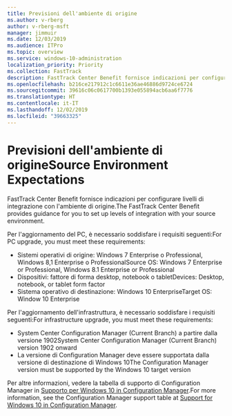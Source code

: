 ```yaml
---
title: Previsioni dell'ambiente di origine
ms.author: v-rberg
author: v-rberg-msft
manager: jimmuir
ms.date: 12/03/2019
ms.audience: ITPro
ms.topic: overview
ms.service: windows-10-administration
localization_priority: Priority
ms.collection: FastTrack
description: FastTrack Center Benefit fornisce indicazioni per configurare livelli di integrazione con l'ambiente di origine per la distribuzione di Windows 10.
ms.openlocfilehash: b216ce217912c1c6611e36ae46886d9724ce6724
ms.sourcegitcommit: 39616c06c0617700b1393e055894acb6aa6f7776
ms.translationtype: HT
ms.contentlocale: it-IT
ms.lasthandoff: 12/02/2019
ms.locfileid: "39663325"
---
```

# <a name="source-environment-expectations"></a><span data-ttu-id="9eda1-103">Previsioni dell'ambiente di origine</span><span class="sxs-lookup"><span data-stu-id="9eda1-103">Source Environment Expectations</span></span>

<span data-ttu-id="9eda1-104">FastTrack Center Benefit fornisce indicazioni per configurare livelli di integrazione con l'ambiente di origine.</span><span class="sxs-lookup"><span data-stu-id="9eda1-104">The FastTrack Center Benefit provides guidance for you to set up levels of integration with your source environment.</span></span>
  
<span data-ttu-id="9eda1-105">Per l'aggiornamento del PC, è necessario soddisfare i requisiti seguenti:</span><span class="sxs-lookup"><span data-stu-id="9eda1-105">For PC upgrade, you must meet these requirements:</span></span>

- <span data-ttu-id="9eda1-106">Sistemi operativi di origine: Windows 7 Enterprise o Professional, Windows 8,1 Enterprise o Professional</span><span class="sxs-lookup"><span data-stu-id="9eda1-106">Source OS: Windows 7 Enterprise or Professional, Windows 8.1 Enterprise or Professional</span></span>
- <span data-ttu-id="9eda1-107">Dispositivi: fattore di forma desktop, notebook o tablet</span><span class="sxs-lookup"><span data-stu-id="9eda1-107">Devices: Desktop, notebook, or tablet form factor</span></span>
- <span data-ttu-id="9eda1-108">Sistema operativo di destinazione: Windows 10 Enterprise</span><span class="sxs-lookup"><span data-stu-id="9eda1-108">Target OS: Window 10 Enterprise</span></span>

<span data-ttu-id="9eda1-109">Per l'aggiornamento dell'infrastruttura, è necessario soddisfare i requisiti seguenti:</span><span class="sxs-lookup"><span data-stu-id="9eda1-109">For infrastructure upgrade, you must meet these requirements:</span></span>   

- <span data-ttu-id="9eda1-110">System Center Configuration Manager (Current Branch) a partire dalla versione 1902</span><span class="sxs-lookup"><span data-stu-id="9eda1-110">System Center Configuration Manager (Current Branch) version 1902 onward</span></span> 
- <span data-ttu-id="9eda1-111">La versione di Configuration Manager deve essere supportata dalla versione di destinazione di Windows 10</span><span class="sxs-lookup"><span data-stu-id="9eda1-111">The Configuration Manager version must be supported by the Windows 10 target version</span></span>

<span data-ttu-id="9eda1-112">Per altre informazioni, vedere la tabella di supporto di Configuration Manager in [Supporto per Windows 10 in Configuration Manager](https://docs.microsoft.com/sccm/core/plan-design/configs/support-for-windows-10).</span><span class="sxs-lookup"><span data-stu-id="9eda1-112">For more information, see the Configuration Manager support table at [Support for Windows 10 in Configuration Manager](https://docs.microsoft.com/sccm/core/plan-design/configs/support-for-windows-10).</span></span>
  

 